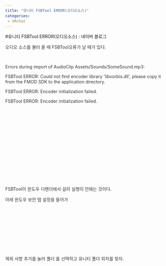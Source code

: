 ```yaml
---
title: "유니티 FSBTool ERROR(오디오소스)"
categories:
 - VRchat
---
```

#유니티 FSBTool ERROR(오디오소스) : 네이버 블로그
<div class="wrap_rabbit pcol2 _param(1) _postViewArea222520112094" id="post-view222520112094">
<!-- Rabbit HTML --><div class="se-viewer se-theme-default" lang="ko-KR">
<!-- SE_DOC_HEADER_END -->
<div class="se-main-container">
<div class="se-component se-text se-l-default" id="SE-86d81231-5156-493a-9efc-4b7be8dc61fd">
<div class="se-component-content">
<div class="se-section se-section-text se-l-default">
<div class="se-module se-module-text">
<!-- SE-TEXT { --><p class="se-text-paragraph se-text-paragraph-align-left" id="SE-ac5b40a5-1e97-463f-9146-e3ce69a28ab4" style=""><span class="se-fs-fs15 se-ff-system se-style-unset" id="SE-2b89f6e8-b43d-40d2-aa80-4ff28185038e" style="color:#333333;background-color:#ffffff;">오디오 소스를 불러 올 때 FSBTool오류가 날 때가 있다.</span></p><!-- } SE-TEXT --><!-- SE-TEXT { --><p class="se-text-paragraph se-text-paragraph-align-left" id="SE-288fb04f-88b7-40cf-940d-c89aa1c4b2d3" style=""><span class="se-fs-fs15 se-ff-system se-style-unset" id="SE-373bad75-f7e5-4a7f-98af-622fdea239e7" style="color:#333333;">​</span></p><!-- } SE-TEXT --><!-- SE-TEXT { --><p class="se-text-paragraph se-text-paragraph-align-left" id="SE-5aae4f25-1bd3-4b19-99dc-c733a9269926" style=""><span class="se-fs-fs15 se-ff-system se-style-unset" id="SE-a3498f26-7e7b-4eb2-a46f-410fca8ac703" style="color:#333333;background-color:#ffffff;">Errors during import of AudioClip Assets/Sounds/SomeSound.mp3:</span></p><!-- } SE-TEXT --><!-- SE-TEXT { --><p class="se-text-paragraph se-text-paragraph-align-left" id="SE-47acb6ba-f342-4fc7-95e0-98ed11f47a9c" style=""><span class="se-fs-fs15 se-ff-system se-style-unset" id="SE-a03326d7-6078-4b3d-b7a5-681a06620774" style="color:#333333;background-color:#ffffff;">FSBTool ERROR: Could not find encoder library 'libvorbis.dll', please copy it from the FMOD SDK to the application directory.</span></p><!-- } SE-TEXT --><!-- SE-TEXT { --><p class="se-text-paragraph se-text-paragraph-align-left" id="SE-f8e810c4-1328-43f7-946c-145cf3365dfa" style=""><span class="se-fs-fs15 se-ff-system se-style-unset" id="SE-585ee3ab-bc23-42e0-84ea-3fd0dd4da474" style="color:#333333;background-color:#ffffff;">FSBTool ERROR: Encoder initialization failed.</span></p><!-- } SE-TEXT --><!-- SE-TEXT { --><p class="se-text-paragraph se-text-paragraph-align-left" id="SE-8ea4664b-e8d0-4e05-993b-5d5f1427ef61" style=""><span class="se-fs-fs15 se-ff-system se-style-unset" id="SE-1b05273c-c2a2-4ac4-9071-9efd698db6cc" style="color:#333333;background-color:#ffffff;">FSBTool ERROR: Encoder initialization failed.</span></p><!-- } SE-TEXT -->
</div>
</div>
</div>
</div> <div class="se-component se-image se-l-default" id="SE-85a88ab1-aac7-4e2b-8518-618ac913aa19">
<div class="se-component-content se-component-content-fit">
<div class="se-section se-section-image se-l-default se-section-align-">
<div class="se-module se-module-image" style="">
<a class="se-module-image-link __se_image_link __se_link" data-linkdata='{"id" : "SE-85a88ab1-aac7-4e2b-8518-618ac913aa19", "src" : "https://postfiles.pstatic.net/MjAyMTA5MjlfMTAx/MDAxNjMyODQyOTQ4NzE1.V3tZjwsUlTdwDFAYzrAK5HIrNCbSvQon-KzmkbPz-_Qg.RM8hEX2S5iYcdzVFEVi3ER4pe4WERsdN2uaXdqHfIUIg.PNG.dls32208/image.png", "originalWidth" : "1558", "originalHeight" : "282", "linkUse" : "false", "link" : ""}' data-linktype="img" href="#" onclick="return false;" style="">
<img alt="" class="se-image-resource" data-height="125" data-lazy-src="https://postfiles.pstatic.net/MjAyMTA5MjlfMTAx/MDAxNjMyODQyOTQ4NzE1.V3tZjwsUlTdwDFAYzrAK5HIrNCbSvQon-KzmkbPz-_Qg.RM8hEX2S5iYcdzVFEVi3ER4pe4WERsdN2uaXdqHfIUIg.PNG.dls32208/image.png?type=w966" data-width="693" src="https://raw.githubusercontent.com/rage147-OwO/rage147-OwO.github.io/master/_images/images/2021-9-29-유니티 FSBTool ERROR(오디오소스)/0.png">
</a>
</div>
</div>
</div>
</div>
<div class="se-component se-text se-l-default" id="SE-e9f0c39d-c6f7-4a8e-9014-55661e2d951b">
<div class="se-component-content">
<div class="se-section se-section-text se-l-default">
<div class="se-module se-module-text">
<!-- SE-TEXT { --><p class="se-text-paragraph se-text-paragraph-align-" id="SE-d2ab3d44-171d-48c4-a87a-7948c2f10502" style=""><span class="se-fs- se-ff-system se-style-unset" id="SE-60d03c1c-d1d3-4d5d-a254-a6bb8805c258" style="color:#333333;">​</span></p><!-- } SE-TEXT --><!-- SE-TEXT { --><p class="se-text-paragraph se-text-paragraph-align-" id="SE-f76bda5d-5c4b-477b-8710-49d3ae4bc970" style=""><span class="se-fs- se-ff-system se-style-unset" id="SE-e38eaadf-f028-4f0b-acd3-944c191bc92f" style="color:#333333;">​</span></p><!-- } SE-TEXT --><!-- SE-TEXT { --><p class="se-text-paragraph se-text-paragraph-align-" id="SE-14e53c20-418c-4e28-8119-2fa99992c8c6" style=""><span class="se-fs- se-ff-system se-style-unset" id="SE-6b79abd5-a058-42f7-a563-8a7e5cc4f8cb" style="color:#333333;">​</span></p><!-- } SE-TEXT --><!-- SE-TEXT { --><p class="se-text-paragraph se-text-paragraph-align-" id="SE-0123fe6f-6b56-4cea-a8d8-16a2c20bc538" style=""><span class="se-fs- se-ff-system se-style-unset" id="SE-2c51b435-b584-4c86-8525-28f8db4a44bc" style="color:#333333;">​</span></p><!-- } SE-TEXT --><!-- SE-TEXT { --><p class="se-text-paragraph se-text-paragraph-align-" id="SE-6466ddba-ee03-4175-a36a-eeaee4dc4264" style=""><span class="se-fs- se-ff-system se-style-unset" id="SE-0250a6a8-d491-44cc-8c5d-79f329b4c166" style="color:#333333;">​</span></p><!-- } SE-TEXT --><!-- SE-TEXT { --><p class="se-text-paragraph se-text-paragraph-align-" id="SE-c6e5adbe-615d-44c7-8f7d-bcbda5ec18f6" style=""><span class="se-fs- se-ff-system se-style-unset" id="SE-4f1a7145-00cb-496a-b1c7-3189a0202c5a" style="color:#333333;">​</span></p><!-- } SE-TEXT --><!-- SE-TEXT { --><p class="se-text-paragraph se-text-paragraph-align-" id="SE-d5e68190-ca0f-4ecb-a33a-24ce1135d6ab" style=""><span class="se-fs- se-ff-system se-style-unset" id="SE-80642e95-73af-4167-ad1b-94e7494c8dab" style="color:#333333;">​</span></p><!-- } SE-TEXT --><!-- SE-TEXT { --><p class="se-text-paragraph se-text-paragraph-align-left" id="SE-f1d33212-041a-4024-b0f3-5934b8fa062f" style=""><span class="se-fs-fs15 se-ff-system se-style-unset" id="SE-ada53bbe-a784-40c7-9494-5828e7441c8b" style="color:#333333;background-color:#ffffff;">FSBTool이 윈도우 디펜더에서 걸려 실행이 안돼는 것이다.</span></p><!-- } SE-TEXT --><!-- SE-TEXT { --><p class="se-text-paragraph se-text-paragraph-align-left" id="SE-a17aac5c-0d99-4068-8548-3e3509316e60" style=""><span class="se-fs-fs15 se-ff-system se-style-unset" id="SE-cb118e49-dfdb-4245-9780-0e211206406c" style="color:#333333;background-color:#ffffff;">아래 윈도우 보안 탭 설정을 들어가</span></p><!-- } SE-TEXT -->
</div>
</div>
</div>
</div> <div class="se-component se-image se-l-default" id="SE-c554c4fc-b08a-43d2-bd36-d0b220f2f264">
<div class="se-component-content se-component-content-fit">
<div class="se-section se-section-image se-l-default se-section-align-">
<div class="se-module se-module-image" style="">
<a class="se-module-image-link __se_image_link __se_link" data-linkdata='{"id" : "SE-c554c4fc-b08a-43d2-bd36-d0b220f2f264", "src" : "https://postfiles.pstatic.net/MjAyMTA5MjlfMjk0/MDAxNjMyODQzMDA5MzU0.WRN3f3WY7kdTIuFhktguYhHvo3y8sEaI6DWVza-NUdQg.DPh1-DkZ_5pCMxJ2WIyOjOlvvZgc9Z0qtjJc0k6dhsog.PNG.dls32208/image.png", "originalWidth" : "829", "originalHeight" : "880", "linkUse" : "false", "link" : ""}' data-linktype="img" href="#" onclick="return false;" style="">
<img alt="" class="se-image-resource" data-height="735" data-lazy-src="https://postfiles.pstatic.net/MjAyMTA5MjlfMjk0/MDAxNjMyODQzMDA5MzU0.WRN3f3WY7kdTIuFhktguYhHvo3y8sEaI6DWVza-NUdQg.DPh1-DkZ_5pCMxJ2WIyOjOlvvZgc9Z0qtjJc0k6dhsog.PNG.dls32208/image.png?type=w966" data-width="693" src="https://raw.githubusercontent.com/rage147-OwO/rage147-OwO.github.io/master/_images/images/2021-9-29-유니티 FSBTool ERROR(오디오소스)/1.png">
</a>
</div>
</div>
</div>
</div>
<div class="se-component se-text se-l-default" id="SE-c5d13764-f7ae-4204-87a1-5823990a62e0">
<div class="se-component-content">
<div class="se-section se-section-text se-l-default">
<div class="se-module se-module-text">
<!-- SE-TEXT { --><p class="se-text-paragraph se-text-paragraph-align-" id="SE-33bf5edd-f9a1-49b8-945c-8d47a612aa62" style=""><span class="se-fs- se-ff-system se-style-unset" id="SE-8c945c59-d0f9-4de0-881b-ac2bb994138f" style="color:#333333;">​</span></p><!-- } SE-TEXT --><!-- SE-TEXT { --><p class="se-text-paragraph se-text-paragraph-align-" id="SE-a02d4b90-43ea-4a87-ad8f-573b5c244242" style=""><span class="se-fs- se-ff-system se-style-unset" id="SE-1668f72b-85d1-42fe-9a0c-adbd398271af" style="color:#333333;">​</span></p><!-- } SE-TEXT --><!-- SE-TEXT { --><p class="se-text-paragraph se-text-paragraph-align-" id="SE-1ca31ea5-1c20-4713-8c70-ce37b9643655" style=""><span class="se-fs- se-ff-system se-style-unset" id="SE-f9503b5c-f392-4867-b19f-05a34c23fa0a" style="color:#333333;">​</span></p><!-- } SE-TEXT --><!-- SE-TEXT { --><p class="se-text-paragraph se-text-paragraph-align-" id="SE-af6606a1-dd0f-4d20-9780-0c7251a1a25e" style=""><span class="se-fs- se-ff-system se-style-unset" id="SE-a5be43cc-5710-46f2-a340-fe73fff2274a" style="color:#333333;">​</span></p><!-- } SE-TEXT --><!-- SE-TEXT { --><p class="se-text-paragraph se-text-paragraph-align-" id="SE-eff3d102-5fbf-4b29-9abc-eaf11f83ffdc" style=""><span class="se-fs- se-ff-system se-style-unset" id="SE-b77ce49a-6122-434a-bb1a-63921b5da2db" style="color:#333333;background-color:#ffffff;">제외 사항 추가를 눌러 폴더 를 선택하고 유니티 폴더 위치를 찾자.</span></p><!-- } SE-TEXT -->
</div>
</div>
</div>
</div> <div class="se-component se-image se-l-default" id="SE-8d724dc0-bdae-48ea-b47e-c685b724a625">
<div class="se-component-content se-component-content-fit">
<div class="se-section se-section-image se-l-default se-section-align-">
<div class="se-module se-module-image" style="">
<a class="se-module-image-link __se_image_link __se_link" data-linkdata='{"id" : "SE-8d724dc0-bdae-48ea-b47e-c685b724a625", "src" : "https://postfiles.pstatic.net/MjAyMTA5MjlfNTcg/MDAxNjMyODQzMDM1MDMz.b0jPxZcblKL0aheE9A2I2xoH3g82qRzCX-Tsl9uEj-Mg.x_LjFg83jMgR0Ei9oUojAW92T5alW31diEdp_JBpolkg.PNG.dls32208/image.png", "originalWidth" : "1024", "originalHeight" : "889", "linkUse" : "false", "link" : ""}' data-linktype="img" href="#" onclick="return false;" style="">
<img alt="" class="se-image-resource" data-height="601" data-lazy-src="https://postfiles.pstatic.net/MjAyMTA5MjlfNTcg/MDAxNjMyODQzMDM1MDMz.b0jPxZcblKL0aheE9A2I2xoH3g82qRzCX-Tsl9uEj-Mg.x_LjFg83jMgR0Ei9oUojAW92T5alW31diEdp_JBpolkg.PNG.dls32208/image.png?type=w966" data-width="693" src="https://raw.githubusercontent.com/rage147-OwO/rage147-OwO.github.io/master/_images/images/2021-9-29-유니티 FSBTool ERROR(오디오소스)/2.png">
</a>
</div>
</div>
</div>
</div>
<div class="se-component se-text se-l-default" id="SE-5369bac3-f7f4-428d-8c45-a5ec00c9bb4a">
<div class="se-component-content">
<div class="se-section se-section-text se-l-default">
<div class="se-module se-module-text">
<!-- SE-TEXT { --><p class="se-text-paragraph se-text-paragraph-align-" id="SE-d200375c-3b4a-46e7-bfa7-6abc5e40389f" style=""><span class="se-fs- se-ff-" id="SE-3584cd93-57aa-48a2-8c73-331f314019af" style="">​</span></p><!-- } SE-TEXT -->
</div>
</div>
</div>
</div> </div>
</div>
</div>
